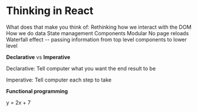 # Thinking in React

What does that make you think of:
Rethinking how we interact with the DOM
How we do data
State management
Components
Modular
No page reloads
Waterfall effect -- passing information from top level components to lower level


**Declarative** vs **Imperative**

Declarative: Tell computer what you want the end result to be

Imperative: Tell computer each step to take

**Functional programming**

y = 2x + 7
